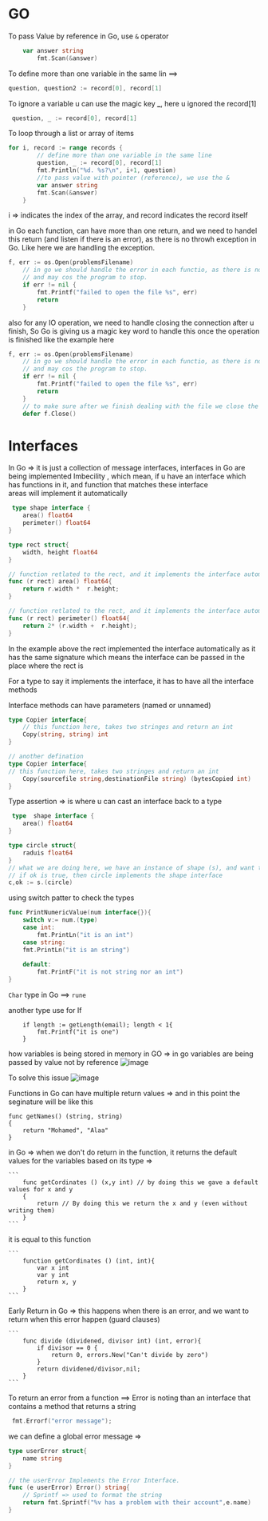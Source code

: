 # GO

To pass Value by reference in Go, use ```&``` operator 
``` go
    var answer string
		fmt.Scan(&answer)
```

To define more than one variable in the same lin ==> 

```go
question, question2 := record[0], record[1] 
```

To ignore a variable u can use the magic key **_**, here u ignored the record[1]

```go
 question, _ := record[0], record[1] 
```

To loop through a list or array of items

```go
for i, record := range records {
		// define more than one variable in the same line
		question, _ := record[0], record[1]
		fmt.Println("%d. %s?\n", i+1, question)
		//to pass value with pointer (reference), we use the &
		var answer string
		fmt.Scan(&answer)
	}

```

i => indicates the index of the array, and record indicates the record itself

in Go each function, can have more than one return, and we need to handel this return (and listen if there is an error), as there is no throwh exception in Go.
Like here we are handling the exception.
```	go
f, err := os.Open(problemsFilename)
	// in go we should handle the error in each functio, as there is no throw try/catch checkes in Go, if we didn't handle this then a panic will happen
	// and may cos the program to stop.
	if err != nil {
		fmt.Printf("failed to open the file %s", err)
		return
	}
```

also for any IO operation, we need to handle closing the connection after u finish, So Go is giving us a magic key word to handle this once the operation is finished 
like the example here 
```go
f, err := os.Open(problemsFilename)
	// in go we should handle the error in each functio, as there is no throw try/catch checkes in Go, if we didn't handle this then a panic will happen
	// and may cos the program to stop.
	if err != nil {
		fmt.Printf("failed to open the file %s", err)
		return
	}
	// to make sure after we finish dealing with the file we close the file, and release it back to the IO system, also useful when error happen as it will also run if an error happen
	defer f.Close()

```
# Interfaces
In Go => it is just a collection of message interfaces, interfaces in Go are being implemented 
Imbecility , which mean, if u have an interface which has functions in it, and function that matches these interface  \
areas will implement it automatically  

``` go
 type shape interface {
    area() float64
    perimeter() float64
}

type rect struct{
    width, height float64
}

// function retlated to the rect, and it implements the interface automatically
func (r rect) area() float64{
    return r.width *  r.height;
}

// function retlated to the rect, and it implements the interface automatically
func (r rect) perimeter() float64{
    return 2* (r.width +  r.height);
}
```

In the example above the rect implemented the interface automatically as it has the same signature
which means the interface can be passed in the place where the rect is 

For a type to say it implements the interface, it has to have all 
  the interface methods

Interface methods can have parameters (named or unnamed)
```go
type Copier interface{
	// this function here, takes two stringes and return an int
	Copy(string, string) int
}

// another defination
type Copier interface{
// this function here, takes two stringes and return an int
    Copy(sourcefile string,destinationFile string) (bytesCopied int)
}
```

Type assertion => is where u can cast an interface back to a type 

```go
 type  shape interface {
	area() float64
}

type circle struct{
	raduis float64
}
// what we are doing here, we have an instance of shape (s), and want to cast it to circle
// if ok is true, then circle implements the shape interface
c,ok := s.(circle)
```

using switch patter to check the types 
```go
func PrintNumericValue(num interface{}){
	switch v:= num.(type)
	case int:
		fmt.PrintLn("it is an int")
	case string:
    fmt.PrintLn("it is an string")
	
	default:
		fmt.PrintF("it is not string nor an int")
}
```

```Char``` type in Go ==> ```rune```


another type use for If 

```
	if length := getLength(email); length < 1{
		fmt.Printf("it is one")
	}

```

how variables is being stored in memory in GO => in go variables are being passed by value not by reference
![image](https://github.com/mohamedalaa1197/GOLang/assets/62913078/b776b53a-ab61-45df-aa77-1f9e29659b77)

To solve this issue 
![image](https://github.com/mohamedalaa1197/GOLang/assets/62913078/5af41c40-e21d-4e58-b614-00bb9914bd09)

Functions in Go can have multiple return values => and in this point the seginature will be like this 

```
func getNames() (string, string)
{
	return "Mohamed", "Alaa"
}
```

in Go => when we don't do return in the function, it returns the default values for the variables based on its type => 

	```
		func getCordinates () (x,y int) // by doing this we gave a default values for x and y 
		{
			return // By doing this we return the x and y (even without writing them)
		}
	```	
it is equal to this function 


	```
		function getCordinates () (int, int){
			var x int
			var y int 
			return x, y
		}
	```


Early Return in Go => this happens when there is an error, and we want to return when this error happen (guard clauses)

	```
		func divide (dividened, divisor int) (int, error){
			if divisor == 0 {
				return 0, errors.New("Can't divide by zero")
			}
			return dividened/divisor,nil;
		}
	```

To return an error from a function ==> 
Error is noting than an interface that contains a method that returns a string
```go
 fmt.Errorf("error message");
```

we can define a global error message =>
```go
type userError struct{
	name string
}

// the userError Implements the Error Interface.
func (e userError) Error() string{
	// Sprintf => used to format the string
	return fmt.Sprintf("%v has a problem with their account",e.name)
}
```

